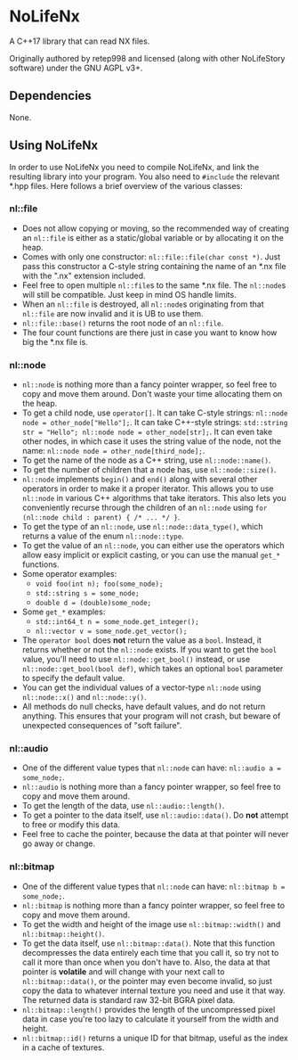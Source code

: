 # NoLifeNx

A C++17 library that can read NX files.

Originally authored by retep998 and licensed (along with other NoLifeStory
software) under the GNU AGPL v3+.

## Dependencies

None.

## Using NoLifeNx

In order to use NoLifeNx you need to compile NoLifeNx, and link the resulting
library into your program. You also need to `#include` the relevant \*.hpp
files. Here follows a brief overview of the various classes:

### nl::file

* Does not allow copying or moving, so the recommended way of creating an
  `nl::file` is either as a static/global variable or by allocating it on the
  heap.
* Comes with only one constructor: `nl::file::file(char const *)`. Just pass
  this constructor a C-style string containing the name of an \*.nx file with
  the ".nx" extension included.
* Feel free to open multiple `nl::file`s to the same \*.nx file. The
  `nl::node`s will still be compatible. Just keep in mind OS handle limits.
* When an `nl::file` is destroyed, all `nl::node`s originating from that
  `nl::file` are now invalid and it is UB to use them.
* `nl::file::base()` returns the root node of an `nl::file`.
* The four count functions are there just in case you want to know how big the
  \*.nx file is.

### nl::node

* `nl::node` is nothing more than a fancy pointer wrapper, so feel free to copy
  and move them around. Don't waste your time allocating them on the heap.
* To get a child node, use `operator[]`. It can take C-style strings:
  `nl::node node = other_node["Hello"];`. It can take C++-style strings:
  `std::string str = "Hello"; nl::node node = other_node[str];`. It can even
  take other nodes, in which case it uses the string value of the node, not the
  name: `nl::node node = other_node[third_node];`.
* To get the name of the node as a C++ string, use `nl::node::name()`.
* To get the number of children that a node has, use `nl::node::size()`.
* `nl::node` implements `begin()` and `end()` along with several other
  operators in order to make it a proper iterator. This allows you to use
  `nl::node` in various C++ algorithms that take iterators. This also lets you
  conveniently recurse through the children of an `nl::node` using
  `for (nl::node child : parent) { /* ... */ }`.
* To get the type of an `nl::node`, use `nl::node::data_type()`, which returns
  a value of the enum `nl::node::type`.
* To get the value of an `nl::node`, you can either use the operators which
  allow easy implicit or explicit casting, or you can use the manual `get_*`
  functions.
* Some operator examples:
    * `void foo(int n); foo(some_node);`
    * `std::string s = some_node;`
    * `double d = (double)some_node;`
* Some `get_*` examples:
    * `std::int64_t n = some_node.get_integer();`
    * `nl::vector v = some_node.get_vector();`
* The `operator bool` does **not** return the value as a `bool`. Instead, it
  returns whether or not the `nl::node` exists. If you want to get the `bool`
  value, you'll need to use `nl::node::get_bool()` instead, or use
  `nl::node::get_bool(bool def)`, which takes an optional `bool` parameter to
  specify the default value.
* You can get the individual values of a vector-type `nl::node` using
  `nl::node::x()` and `nl::node::y()`.
* All methods do null checks, have default values, and do not return anything.
  This ensures that your program will not crash, but beware of unexpected
  consequences of "soft failure".

### nl::audio

* One of the different value types that `nl::node` can have:
  `nl::audio a = some_node;`.
* `nl::audio` is nothing more than a fancy pointer wrapper, so feel free to
  copy and move them around.
* To get the length of the data, use `nl::audio::length()`.
* To get a pointer to the data itself, use `nl::audio::data()`. Do **not**
  attempt to free or modify this data.
* Feel free to cache the pointer, because the data at that pointer will never
  go away or change.

### nl::bitmap

* One of the different value types that `nl::node` can have:
  `nl::bitmap b = some_node;`.
* `nl::bitmap` is nothing more than a fancy pointer wrapper, so feel free to
  copy and move them around.
* To get the width and height of the image use `nl::bitmap::width()` and
  `nl::bitmap::height()`.
* To get the data itself, use `nl::bitmap::data()`. Note that this function
  decompresses the data entirely each time that you call it, so try not to call
  it more than once when you don't have to. Also, the data at that pointer is
  **volatile** and will change with your next call to `nl::bitmap::data()`, or
  the pointer may even become invalid, so just copy the data to whatever
  internal texture you need and use it that way. The returned data is standard
  raw 32-bit BGRA pixel data.
* `nl::bitmap::length()` provides the length of the uncompressed pixel data in
  case you're too lazy to calculate it yourself from the width and height.
* `nl::bitmap::id()` returns a unique ID for that bitmap, useful as the index
  in a cache of textures.
